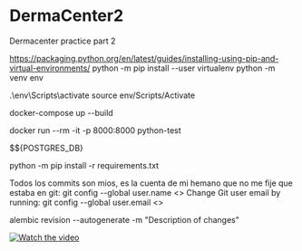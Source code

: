 # DermaCenter2
Dermacenter practice part 2

https://packaging.python.org/en/latest/guides/installing-using-pip-and-virtual-environments/
python -m pip install --user virtualenv
python -m venv env

.\env\Scripts\activate
source env/Scripts/Activate

docker-compose up --build

docker run --rm -it -p 8000:8000  python-test

$${POSTGRES_DB}

python -m pip install -r requirements.txt


Todos los commits son mios, es la cuenta de mi hemano que no me fije que estaba en git:
git config --global user.name <>
Change Git user email by running: git config --global user.email <>


alembic revision --autogenerate -m "Description of changes"

[![Watch the video](https://i.stack.imgur.com/Vp2cE.png)](https://youtu.be/vt5fpE0bzSY)
